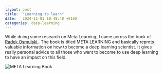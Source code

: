 ```yaml
---
layout: post
title:  "Learning to learn"
date:   2024-11-01 10:48:48 +0100
categories: deep-learning
---
```

While doing some research on Meta Learning, I came across the book of <a href="{https://radekosmulski.com/}}"> Radek Osmulski </a>.
The book is titled META LEARNING and basically reprots valuable information on how to become a deep learning scientist. 
It gives really personal advice to all those who want to become to use deep learning to have an impact on this field.

![META Learning Book](/assets/images/meta-learning-book.png)

